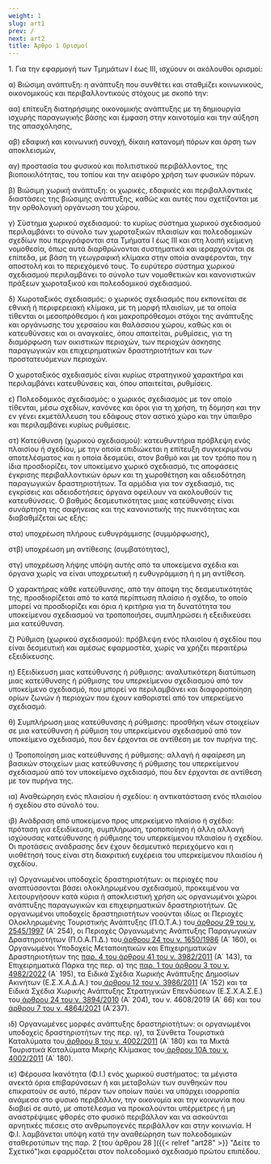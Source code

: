 ```yaml
---
weight: 1
slug: art1
prev: /
next: art2
title: Άρθρο 1 Ορισμοί
---
```


1\. Για την εφαρμογή των Τμημάτων I έως III, ισχύουν οι ακόλουθοι ορισμοί:

α) Βιώσιμη ανάπτυξη: η ανάπτυξη που συνθέτει και σταθμίζει κοινωνικούς, οικονομικούς και περιβαλλοντικούς στόχους με σκοπό την:

αα) επίτευξη διατηρήσιμης οικονομικής ανάπτυξης με τη δημιουργία ισχυρής παραγωγικής βάσης και έμφαση στην καινοτομία και την αύξηση της απασχόλησης,

αβ) εδαφική και κοινωνική συνοχή, δίκαιη κατανομή πόρων και άρση των αποκλεισμών,

αγ) προστασία του φυσικού και πολιτιστικού περιβάλλοντος, της βιοποικιλότητας, του τοπίου και την αειφόρο χρήση των φυσικών πόρων.

β) Βιώσιμη χωρική ανάπτυξη: οι χωρικές, εδαφικές και περιβαλλοντικές διαστάσεις της βιώσιμης ανάπτυξης, καθώς και αυτές που σχετίζονται με την ορθολογική οργάνωση του χώρου.

γ) Σύστημα χωρικού σχεδιασμού: το κυρίως σύστημα χωρικού σχεδιασμού περιλαμβάνει το σύνολο των χωροταξικών πλαισίων και πολεοδομικών σχεδίων που περιγράφονται στα Τμήματα I έως III και στη λοιπή κείμενη νομοθεσία, όπως αυτά διαρθρώνονται συστηματικά και ιεραρχούνται σε επίπεδα, με βάση τη γεωγραφική κλίμακα στην οποία αναφέρονται, την αποστολή και το περιεχόμενό τους. Το ευρύτερο σύστημα χωρικού σχεδιασμού περιλαμβάνει το σύνολο των νομοθετικών και κανονιστικών πράξεων χωροταξικού και πολεοδομικού σχεδιασμού.

δ) Χωροταξικός σχεδιασμός: ο χωρικός σχεδιασμός που εκπονείται σε εθνική ή περιφερειακή κλίμακα, με τη μορφή πλαισίων, με τα οποία τίθενται οι μεσοπρόθεσμοι ή και μακροπρόθεσμοι στόχοι της ανάπτυξης και οργάνωσης του χερσαίου και θαλάσσιου χώρου, καθώς και οι κατευθύνσεις και οι αναγκαίες, όπου απαιτείται, ρυθμίσεις, για τη διαμόρφωση των οικιστικών περιοχών, των περιοχών άσκησης παραγωγικών και επιχειρηματικών δραστηριοτήτων και των προστατευόμενων περιοχών.

Ο χωροταξικός σχεδιασμός είναι κυρίως στρατηγικού χαρακτήρα και περιλαμβάνει κατευθύνσεις και, όπου απαιτείται, ρυθμίσεις.

ε) Πολεοδομικός σχεδιασμός: ο χωρικός σχεδιασμός με τον οποίο τίθενται, μέσω σχεδίων, κανόνες και όροι για τη χρήση, τη δόμηση και την εν γένει εκμετάλλευση του εδάφους στον αστικό χώρο και την ύπαιθρο και περιλαμβάνει κυρίως ρυθμίσεις.

στ) Κατεύθυνση (χωρικού σχεδιασμού): κατευθυντήρια πρόβλεψη ενός πλαισίου ή σχεδίου, με την οποία επιδιώκεται η επίτευξη συγκεκριμένου αποτελέσματος και η οποία δεσμεύει, στον βαθμό και με τον τρόπο που η ίδια προσδιορίζει, τον υποκείμενο χωρικό σχεδιασμό, τις αποφάσεις έγκρισης περιβαλλοντικών όρων και τη χωροθέτηση και αδειοδότηση παραγωγικών δραστηριοτήτων. Τα αρμόδια για τον σχεδιασμό, τις εγκρίσεις και αδειοδοτήσεις όργανα οφείλουν να ακολουθούν τις κατευθύνσεις. Ο βαθμός δεσμευτικότητας μιας κατεύθυνσης είναι συνάρτηση της σαφήνειας και της κανονιστικής της πυκνότητας και διαβαθμίζεται ως εξής:

στα) υποχρέωση πλήρους ευθυγράμμισης (συμμόρφωσης),

στβ) υποχρέωση μη αντίθεσης (συμβατότητας),

στγ) υποχρέωση λήψης υπόψη αυτής από τα υποκείμενα σχέδια και όργανα χωρίς να είναι υποχρεωτική η ευθυγράμμιση ή η μη αντίθεση.

Ο χαρακτήρας κάθε κατεύθυνσης, από την άποψη της δεσμευτικότητάς της, προσδιορίζεται από το κατά περίπτωση πλαίσιο ή σχέδιο, το οποίο μπορεί να προσδιορίζει και όρια ή κριτήρια για τη δυνατότητα του υποκείμενου σχεδιασμού να τροποποιήσει, συμπληρώσει ή εξειδικεύσει μια κατεύθυνση.

ζ) Ρύθμιση (χωρικού σχεδιασμού): πρόβλεψη ενός πλαισίου ή σχεδίου που είναι δεσμευτική και αμέσως εφαρμοστέα, χωρίς να χρήζει περαιτέρω εξειδίκευσης.

η) Εξειδίκευση μιας κατεύθυνσης ή ρύθμισης: αναλυτικότερη διατύπωση μιας κατεύθυνσης ή ρύθμισης του υπερκείμενου σχεδιασμού από τον υποκείμενο σχεδιασμό, που μπορεί να περιλαμβάνει και διαφοροποίηση ορίων ζωνών ή περιοχών που έχουν καθοριστεί από τον υπερκείμενο σχεδιασμό.

θ) Συμπλήρωση μιας κατεύθυνσης ή ρύθμισης: προσθήκη νέων στοιχείων σε μια κατεύθυνση ή ρύθμιση του υπερκείμενου σχεδιασμού από τον υποκείμενο σχεδιασμό, που δεν έρχονται σε αντίθεση με τον πυρήνα της.

ι) Τροποποίηση μιας κατεύθυνσης ή ρύθμισης: αλλαγή ή αφαίρεση μη βασικών στοιχείων μιας κατεύθυνσης ή ρύθμισης του υπερκείμενου σχεδιασμού από τον υποκείμενο σχεδιασμό, που δεν έρχονται σε αντίθεση με τον πυρήνα της.

ια) Αναθεώρηση ενός πλαισίου ή σχεδίου: η αντικατάσταση ενός πλαισίου ή σχεδίου στο σύνολό του.

ιβ) Ανάδραση από υποκείμενο προς υπερκείμενο πλαίσιο ή σχέδιο: πρόταση για εξειδίκευση, συμπλήρωση, τροποποίηση ή άλλη αλλαγή ισχύουσας κατεύθυνσης ή ρύθμισης του υπερκείμενου πλαισίου ή σχεδίου. Οι προτάσεις ανάδρασης δεν έχουν δεσμευτικό περιεχόμενο και η υιοθέτησή τους είναι στη διακριτική ευχέρεια του υπερκείμενου πλαισίου ή σχεδίου.

ιγ) Οργανωμένοι υποδοχείς δραστηριοτήτων: οι περιοχές που αναπτύσσονται βάσει ολοκληρωμένου σχεδιασμού, προκειμένου να λειτουργήσουν κατά κύρια ή αποκλειστική χρήση ως οργανωμένοι χώροι ανάπτυξης παραγωγικών και επιχειρηματικών δραστηριοτήτων. Ως οργανωμένοι υποδοχείς δραστηριοτήτων νοούνται ιδίως οι Περιοχές Ολοκληρωμένης Τουριστικής Ανάπτυξης (Π.Ο.Τ.Α.) του<a href="https://ia37rg02wpsa01.blob.core.windows.net/fek/01/1997/19970100254.pdf" title="Δείτε το Σχετικό"> άρθρου 29 του ν. 2545/1997</a> (Α΄ 254), οι Περιοχές Οργανωμένης Ανάπτυξης Παραγωγικών Δραστηριοτήτων (Π.Ο.Α.Π.Δ.) του<a href="https://ia37rg02wpsa01.blob.core.windows.net/fek/01/1986/19860100160.pdf" title="Δείτε το Σχετικό"> άρθρου 24 του ν. 1650/1986</a> (Α΄ 160), οι Οργανωμένοι Υποδοχείς Μεταποιητικών και Επιχειρηματικών Δραστηριοτήτων της <a href="https://ia37rg02wpsa01.blob.core.windows.net/fek/01/2011/20110100143.pdf" title="Δείτε το Σχετικό">παρ. 4 του άρθρου 41 του ν. 3982/2011</a> (Α΄ 143), τα Επιχειρηματικά Πάρκα της περ. α) της <a href="https://ia37rg02wpsa01.blob.core.windows.net/fek/01/2022/20220100195.pdf" title="Δείτε το Σχετικό">παρ. 1 του άρθρου 3 του ν. 4982/2022</a> (Α΄ 195), τα Ειδικά Σχέδια Χωρικής Ανάπτυξης Δημοσίων Ακινήτων (Ε.Σ.Χ.Α.Δ.Α.) του<a href="https://ia37rg02wpsa01.blob.core.windows.net/fek/01/2011/20110100152.pdf" title="Δείτε το Σχετικό"> άρθρου 12 του ν. 3986/2011</a> (Α΄ 152) και τα Ειδικά Σχέδια Χωρικής Ανάπτυξης Στρατηγικών Επενδύσεων (Ε.Σ.Χ.Α.Σ.Ε.) του<a href="https://ia37rg02wpsa01.blob.core.windows.net/fek/01/2010/20100100204.pdf" title="Δείτε το Σχετικό"> άρθρου 24 του ν. 3894/2010</a> (Α΄ 204), του ν. 4608/2019 (Α΄ 66) και του<a href="https://ia37rg02wpsa01.blob.core.windows.net/fek/01/2021/20210100237.pdf" title="Δείτε το Σχετικό"> άρθρου 7 του ν. 4864/2021</a> (Α΄237).

ιδ) Οργανωμένες μορφές ανάπτυξης δραστηριοτήτων: οι οργανωμένοι υποδοχείς δραστηριοτήτων της περ. ιγ), τα Σύνθετα Τουριστικά Καταλύματα του<a href="https://ia37rg02wpsa01.blob.core.windows.net/fek/01/2011/20110100180.pdf" title="Δείτε το Σχετικό"> άρθρου 8 του ν. 4002/2011</a> (Α΄ 180) και τα Μικτά Τουριστικά Καταλύματα Μικρής Κλίμακας του<a href="https://ia37rg02wpsa01.blob.core.windows.net/fek/01/2011/20110100180.pdf" title="Δείτε το Σχετικό"> άρθρου 10Α του ν. 4002/2011</a> (Α΄ 180).

ιε) Φέρουσα Ικανότητα (Φ.Ι.) ενός χωρικού συστήματος: τα μέγιστα ανεκτά όρια επιβαρύνσεων ή και μεταβολών των συνθηκών που επικρατούν σε αυτό, πέραν των οποίων παύει να υπάρχει ισορροπία ανάμεσα στο φυσικό περιβάλλον, την οικονομία και την κοινωνία που διαβιεί σε αυτό, με αποτέλεσμα να προκαλούνται υπέρμετρες ή μη αναστρέψιμες φθορές στο φυσικό περιβάλλον και να ασκούνται αρνητικές πιέσεις στο ανθρωπογενές περιβάλλον και στην κοινωνία. Η Φ.Ι. λαμβάνεται υπόψη κατά την αναθεώρηση των πολεοδομικών σταθεροτύπων της παρ. 2 \[του άρθρου 28 ]\({{\< relref "art28" >}} "Δείτε το Σχετικό")και εφαρμόζεται στον πολεοδομικό σχεδιασμό πρώτου επιπέδου.
